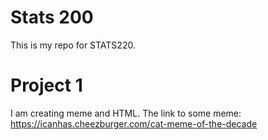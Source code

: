 # Stats 200
This is my repo for STATS220.
# Project 1 
I am creating meme and HTML.
The link to some meme: https://icanhas.cheezburger.com/cat-meme-of-the-decade
